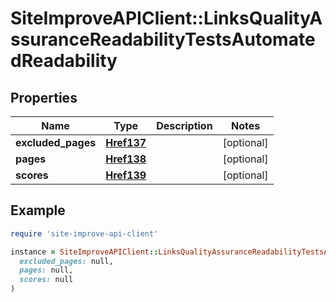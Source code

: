 # SiteImproveAPIClient::LinksQualityAssuranceReadabilityTestsAutomatedReadability

## Properties

| Name | Type | Description | Notes |
| ---- | ---- | ----------- | ----- |
| **excluded_pages** | [**Href137**](Href137.md) |  | [optional] |
| **pages** | [**Href138**](Href138.md) |  | [optional] |
| **scores** | [**Href139**](Href139.md) |  | [optional] |

## Example

```ruby
require 'site-improve-api-client'

instance = SiteImproveAPIClient::LinksQualityAssuranceReadabilityTestsAutomatedReadability.new(
  excluded_pages: null,
  pages: null,
  scores: null
)
```

